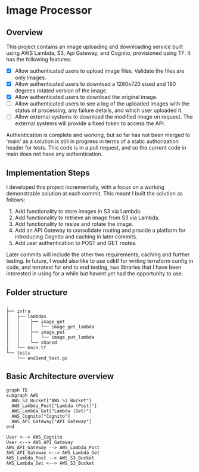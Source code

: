 # Image Processor

## Overview

This project contains an image uploading and downloading service built using AWS Lambda, S3, Api Gateway, and Cognito, provisioned using TF. It has the following features:

- [x] Allow authenticated users to upload image files. Validate the files are only images.
- [x] Allow authenticated users to download a 1280x720 sized and 180 degrees rotated version of the image.
- [x] Allow authenticated users to download the original image.
- [ ] Allow authenticated users to see a log of the uploaded images with the status of processing, any failure details, and which user uploaded it.
- [ ] Allow external systems to download the modified image on request. The external systems will provide a fixed token to access the API.

Authentication is complete and working, but so far has not been merged to 'main' as a solution is still in progress in terms of a static authorization header for tests. This code is in a pull request, and so the current code in main does not have any authentication.

## Implementation Steps

I developed this project incrementally, with a focus on a working demonstrable solution at each commit. This meant I built the solution as follows:

1. Add functionality to store images in S3 via Lambda.
2. Add functionality to retrieve an image from S3 via Lambda.
3. Add functionality to resize and rotate the image.
4. Add an API Gateway to consolidate routing and provide a platform for introducing Cognito and caching in later commits.
5. Add user authentication to POST and GET routes.

Later commits will include the other two requirements, caching and further testing. In future, I would also like to use cdktf for writing terraform config in code, and terratest for end to end testing, two libraries that I have been interested in using for a while but havent yet had the opportunity to use.

## Folder structure

```
.
├── infra
│   ├── lambdas
│   │    ├── image_get
│   │    │   └── image_get_lambda
│   │    ├── image_put
│   │    │   └── image_put_lambda
│   │    └── shared
|   └── main.tf
└── tests
    └── end2end_test.go
```

## Basic Architecture overview

```mermaid
graph TD
subgraph AWS
  AWS_S3_Bucket["AWS S3 Bucket"]
  AWS_Lambda_Post["Lambda (Post)"]
  AWS_Lambda_Get["Lambda (Get)"]
  AWS_Cognito["Cognito"]
  AWS_API_Gateway["API Gateway"]
end

User <--> AWS_Cognito
User <--> AWS_API_Gateway
AWS_API_Gateway --> AWS_Lambda_Post
AWS_API_Gateway <--> AWS_Lambda_Get
AWS_Lambda_Post --> AWS_S3_Bucket
AWS_Lambda_Get <--> AWS_S3_Bucket
```
